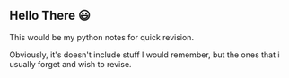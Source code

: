 ## Hello There 😃

This would be my python notes for quick revision.

Obviously, it's doesn't include stuff I would remember, but the ones that i usually forget and wish to revise.